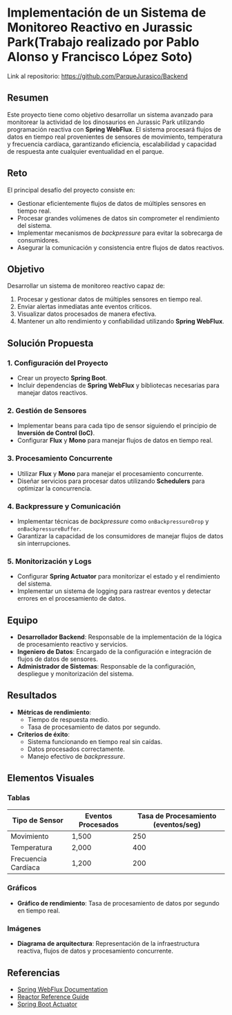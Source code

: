# Implementación de un Sistema de Monitoreo Reactivo en Jurassic Park(Trabajo realizado por Pablo Alonso y Francisco López Soto)
Link al repositorio: https://github.com/ParqueJurasico/Backend
## Resumen

Este proyecto tiene como objetivo desarrollar un sistema avanzado para monitorear la actividad de los dinosaurios en Jurassic Park utilizando programación reactiva con **Spring WebFlux**. El sistema procesará flujos de datos en tiempo real provenientes de sensores de movimiento, temperatura y frecuencia cardíaca, garantizando eficiencia, escalabilidad y capacidad de respuesta ante cualquier eventualidad en el parque.

## Reto

El principal desafío del proyecto consiste en:
- Gestionar eficientemente flujos de datos de múltiples sensores en tiempo real.
- Procesar grandes volúmenes de datos sin comprometer el rendimiento del sistema.
- Implementar mecanismos de *backpressure* para evitar la sobrecarga de consumidores.
- Asegurar la comunicación y consistencia entre flujos de datos reactivos.

## Objetivo

Desarrollar un sistema de monitoreo reactivo capaz de:
1. Procesar y gestionar datos de múltiples sensores en tiempo real.
2. Enviar alertas inmediatas ante eventos críticos.
3. Visualizar datos procesados de manera efectiva.
4. Mantener un alto rendimiento y confiabilidad utilizando **Spring WebFlux**.

## Solución Propuesta

### 1. Configuración del Proyecto
- Crear un proyecto **Spring Boot**.
- Incluir dependencias de **Spring WebFlux** y bibliotecas necesarias para manejar datos reactivos.

### 2. Gestión de Sensores
- Implementar beans para cada tipo de sensor siguiendo el principio de **Inversión de Control (IoC)**.
- Configurar **Flux** y **Mono** para manejar flujos de datos en tiempo real.

### 3. Procesamiento Concurrente
- Utilizar **Flux** y **Mono** para manejar el procesamiento concurrente.
- Diseñar servicios para procesar datos utilizando **Schedulers** para optimizar la concurrencia.

### 4. Backpressure y Comunicación
- Implementar técnicas de *backpressure* como `onBackpressureDrop` y `onBackpressureBuffer`.
- Garantizar la capacidad de los consumidores de manejar flujos de datos sin interrupciones.

### 5. Monitorización y Logs
- Configurar **Spring Actuator** para monitorizar el estado y el rendimiento del sistema.
- Implementar un sistema de logging para rastrear eventos y detectar errores en el procesamiento de datos.

## Equipo

- **Desarrollador Backend**: Responsable de la implementación de la lógica de procesamiento reactivo y servicios.
- **Ingeniero de Datos**: Encargado de la configuración e integración de flujos de datos de sensores.
- **Administrador de Sistemas**: Responsable de la configuración, despliegue y monitorización del sistema.

## Resultados

- **Métricas de rendimiento**:
  - Tiempo de respuesta medio.
  - Tasa de procesamiento de datos por segundo.
- **Criterios de éxito**:
  - Sistema funcionando en tiempo real sin caídas.
  - Datos procesados correctamente.
  - Manejo efectivo de *backpressure*.

## Elementos Visuales

### Tablas
| Tipo de Sensor  | Eventos Procesados | Tasa de Procesamiento (eventos/seg) |
|-----------------|--------------------|------------------------------------|
| Movimiento      | 1,500             | 250                                |
| Temperatura     | 2,000             | 400                                |
| Frecuencia Cardíaca | 1,200         | 200                                |

### Gráficos
- **Gráfico de rendimiento**: Tasa de procesamiento de datos por segundo en tiempo real.

### Imágenes
- **Diagrama de arquitectura**: Representación de la infraestructura reactiva, flujos de datos y procesamiento concurrente.

## Referencias

- [Spring WebFlux Documentation](https://spring.io/projects/spring-webflux)
- [Reactor Reference Guide](https://projectreactor.io/docs)
- [Spring Boot Actuator](https://docs.spring.io/spring-boot/docs/current/reference/html/actuator.html)
